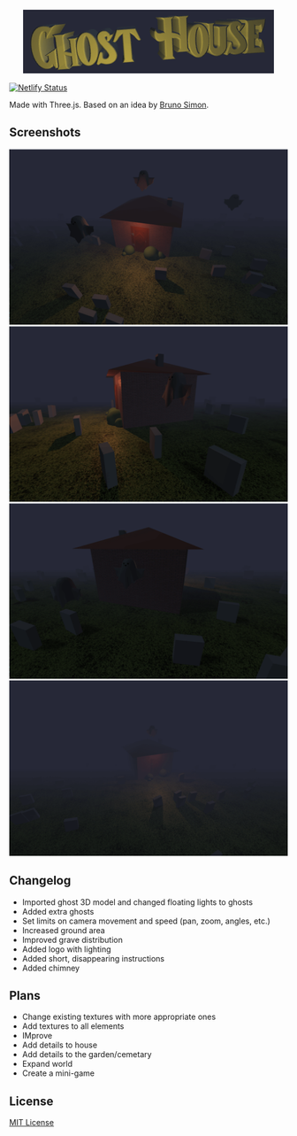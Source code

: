 <div align="center">


![Ghost House](./images/logo.png)


</div>


[![Netlify Status](https://api.netlify.com/api/v1/badges/a1a3230f-df4f-489a-93c7-4772851f662e/deploy-status)](https://app.netlify.com/sites/ghost-house-3d/deploys)

Made with Three.js.
Based on an idea by [Bruno Simon](https://github.com/brunosimon).


## Screenshots

![Screenshot 1](./images/screenshot_01.png)
![Screenshot 2](./images/screenshot_02.png)
![Screenshot 3](./images/screenshot_03.png)
![Screenshot 4](./images/screenshot_04.png)


## Changelog
- Imported ghost 3D model and changed floating lights to ghosts
- Added extra ghosts
- Set limits on camera movement and speed (pan, zoom, angles, etc.)
- Increased ground area
- Improved grave distribution
- Added logo with lighting
- Added short, disappearing instructions
- Added chimney


## Plans
- Change existing textures with more appropriate ones
- Add textures to all elements
- IMprove
- Add details to house
- Add details to the garden/cemetary
- Expand world
- Create a mini-game


## License
[MIT License](https://opensource.org/licenses/MIT)
